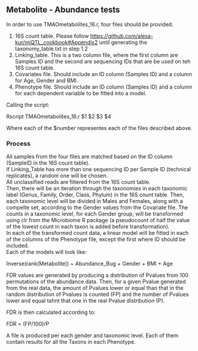 ## Metabolite - Abundance tests
In order to use TMAOmetabolites_16.r, four files should be provided.  
1. 16S count table. Please follow https://github.com/alexa-kur/miQTL_cookbook#Appendix2 until generating the taxonomy_table.txt in step 1.2  
2. Linking_table. This is a two column file, where the first column are Samples ID and the second are sequencing IDs that are be used on teh 16S count table.  
3. Covariates file. Should include an ID column (Samples ID) and a column for Age, Gender and BMI.  
4. Phenotype file. Should include an ID column (Samples ID) and a column for each dependent variable to be fitted into a model.  

Calling the script:  

Rscript TMAOmetabolites_16.r $1 $2 $3 $4  

Where each of the $number representes each of the files described above.  


### Process  
All samples from the four files are matched based on the ID column (SampleID in the 16S count table).  
If Linking_Table has more than one sequencing ID per Sample ID (technical replicates), a random one will be chosen.  
All unclassified reads are filtered from the 16S count table.  
Then, there will be an iteration through the taxonomies in each taxonomic label (Genus, Family, Order, Class, Phylum) in the 16S count table. Then, each taxonomic level will be divided in Males and Females, along with a compelte set, according to the Gender values from the Covariate file.
The counts in a taxonomic level, for each Gender group, will be transformed using clr from the Microbiome R package (a pseudocount of half the value of the lowest count in each taxon is added before transformation).  
In each of the transformed count data, a linear model will be fitted in each of the columns of the Phenotype file, except the first where ID should be included.  
Each of the models will look like:  

Inverse(rank(Metabolite)) ~ Abundance_Bug + Gender + BMI + Age  

FDR values are generated by producing a distribution of Pvalues from 100 permutations of the abundance data. Then, for a given Pvalue generated from the real data, the amount of Pvalues lower or equal than that in the random distribution of Pvalues is counted (FP) and the number of Pvalues lower and equal tahnt that one in the real Pvalue distribution (P).  

FDR is then calculated according to:  

FDR = (FP/100)/P  

A file is produced per each gender and taxonomic level. Each of them contain results for all the Taxons in each Phenotype.

